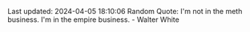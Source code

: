 Last updated: 2024-04-05 18:10:06
Random Quote: I'm not in the meth business. I'm in the empire business. - Walter White